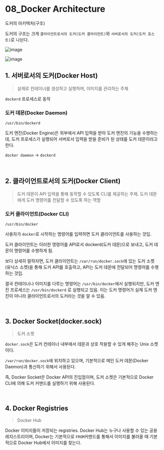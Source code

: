 # 08_Docker Architecture

도커의 아키텍처(구조)

도커의 구조는 크게 `클라이언트로서의 도커(도커 클라이언트)`와 `서버로서의 도커(도커 호스트)`로 나뉜다.

![image](https://user-images.githubusercontent.com/93081720/211159053-d97811b7-98b8-4193-8217-64e6560d0b9b.png)

![image](https://user-images.githubusercontent.com/93081720/219390654-2cf9c1a5-3d26-4339-bd2d-43249784bd77.png)

## 1. 서버로서의 도커(Docker Host)

> 실제로 컨테이너를 생성하고 실행하며, 이미지를 관리하는 주체

`dockerd` 프로세스로 동작

### 도커 데몬(Docker Daemon)

`/usr/bin/dockerd`

도커 엔진(Docker Engine)은 외부에서 API 입력을 받아 도커 엔진의 기능을 수행하는데, 도커 프로세스가 실행되어 서버로서 입력을 받을 준비가 된 상태를 도커 데몬이라고 한다.

`docker daemon` →  `dockerd`

<br>

## 2. 클라이언트로서의 도커(Docker Client)

> 도커 데몬이 API 입력을 통해 동작할 수 있도록 CLI를 제공하는 주체. 도커 데몬에게 도커 명령어를 전달할 수 있도록 하는 역할

### 도커 클라이언트(Docker CLI)

`/usr/bin/docker`

사용자가 `docker`로 시작하는 명령어를 입력하면 도커 클라이언트를 사용하는 것임.

도커 클라이언트는 이러한 명령어를 API로서 dockerd(도커 데몬)으로 보내고, 도커 데몬이 명령어를 수행하게 됨.

보다 상세히 말하자면, 도커 클라이언트는 `/var/run/docker.sock`에 있는 도커 소켓(유닉스 소켓)을 통해 도커 API를 호출하고, API는 도커 데몬에 전달되어 명령어를 수행하는 것임.

결국 컨테이너나 이미지를 다루는 명령어는 `/usr/bin/docker`에서 실행되지만, 도커 엔진 프로세스는 `/usr/bin/dockerd` 로 실행되고 있음. 이는 도커 명령어가 실제 도커 엔진이 아니라 클라이언트로서의 도커라는 것을 알 수 있음.

<br>

## 3. Docker Socket(docker.sock)

> 도커 소켓

`docker.sock`은 도커 컨테이너 내부에서 데몬과 상호 작용할 수 있게 해주는 Unix 소켓이다.

`/var/run/docker.sock`에 위치하고 있으며, 기본적으로 메인 도커 데몬(Docker Daemon)과 통신하기 위해서 사용된다.

즉, Docker Socket은 Docker API의 진입점이며, 도커 소켓은 기본적으로 Docker CLI에 의해 도커 커맨드를 실행하기 위해 사용된다.

<br>

## 4. Docker Registries

> Docker Hub

Docker 이미지들이 저장되는 registries. Docker Hub는 누구나 사용할 수 있는 공용 레지스트리이며, Docker는 기본적으로 `FROM`커맨드를 통해서 이미지를 불러올 때 기본적으로 Docker Hub에서 이미지를 찾는다.